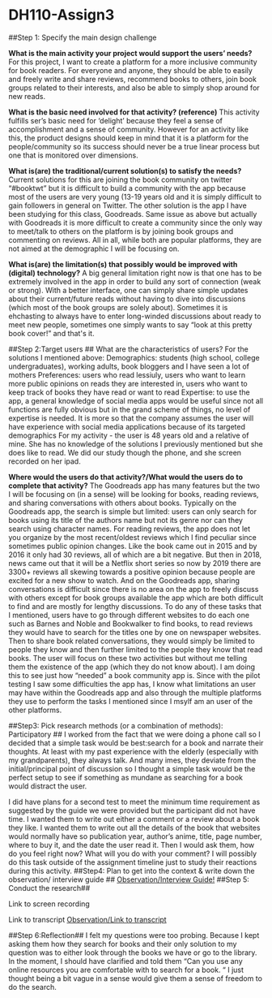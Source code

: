 # DH110-Assign3

 ##Step 1: Specify the main design challenge
 
**What is the main activity your project would support the users’ needs?**
For this project, I want to create a platform for a more inclusive community for book readers. For everyone and anyone, they should be able to easily and freely write and share reviews, recommend books to others, join book groups related to their interests, and also be able to simply shop around for new reads.

**What is the basic need involved for that activity? (reference)**
This activity fulfills ser’s basic need for ‘delight’ because they feel a sense of accomplishment and a sense of community. However for an activity like this, the product designs should keep in mind that it is a platform for the people/community so its success should never be a true linear process but one that is monitored over dimensions.

**What is(are) the traditional/current solution(s) to satisfy the needs?**
Current solutions for this are joining the book community on twitter “#booktwt” but it is difficult to build a community with the app because most of the users are very young (13-19 years old and it is simply difficult to gain followers in general on Twitter. The other solution is the app I have been studying for this class, Goodreads. Same issue as above but actually with Goodreads it is more difficult to create a community since the only way to meet/talk to others on the platform is by joining book groups and commenting on reviews. All in all, while both are popular platforms, they are not aimed at the demographic I will be focusing on. 

**What is(are) the limitation(s) that possibly would be improved with (digital) technology?**
A big general limitation right now is that one has to be extremely involved in the app in order to build any sort of connection (weak or strong). With a better interface, one can simply share simple updates about their current/future reads without having to dive into discussions (which most of the book groups are solely about).  Sometimes it is ehchasting to always have to enter long-winded discussions about ready to meet new people, sometimes one simply wants to say “look at this pretty book cover!” and that's it.

##Step 2:Target users ##
What are the characteristics of users?
For the solutions I mentioned above:
Demographics: students (high school, college undergraduates), working adults, book bloggers and I have seen a lot of mothers
Preferences: users who read lessiuly, users who want to learn more public opinions on reads they are interested in, users who want to keep track of books they have read or want to read
Expertise: to use the app, a general knowledge of social media apps would be useful since not all functions are fully obvious but in the grand scheme of things, no level of expertise is needed. It is more so that the company assumes the user will have experience with social media applications because of its targeted demographics
For my activity - the user is 48 years old and a relative of mine. She has no knowledge of the solutions I previously mentioned but she does like to read. We did our study though the phone, and she screen recorded on her ipad.


**Where would the users do that activity?/What would the users do to complete that activity?**
The Goodreads app has many features but the two I will be focusing on (in a sense) will be looking for books, reading reviews, and sharing conversations with others about books. Typically on the Goodreads app, the search is simple but limited: users can only search for books using its title of the authors name but not its genre nor can they search using character names. For reading reviews, the app does not let you organize by the most recent/oldest reviews which I find peculiar since sometimes public opinion changes. Like the book came out in 2015 and by 2016 it only had 30 reviews, all of which are a bit negative. But then in 2018, news came out that it will be a Netflix short series so now by 2019 there are 3300+ reviews all skewing towards a positive opinion because people are excited for a new show to watch. And on the Goodreads app, sharing conversations is difficult since there is no area on the app to freely discuss with others except for book groups available the app which are both difficult to find and are mostly for lengthy discussions. To do any of these tasks that I mentioned, users have to go through different websites to do each one such as Barnes and Noble and Bookwalker to find books, to read reviews they would have to search for the titles one by one on newspaper websites. Then to share book related conversations, they would simply be limited to people they know and then further limited to the people they know that read books. The user will focus on these two activities but without me telling them the existence of the app (which they do not know about). I am doing this to see just how “needed” a book community app is. Since with the pilot testing I saw some difficulties the app has, I know what limitations an user may have within the Goodreads app and also through the multiple platforms they use to perform the tasks I mentioned since I msylf am an user of the other platforms.




##Step3: Pick research methods (or a combination of methods): Participatory ##
I worked from the fact that we were doing a phone call so I decided that a simple task would be best:search for a book and narrate their thoughts. At least with my past experience with the elderly (especially with my grandparents), they always talk. And many imes, they deviate from the initial/principal point of discussion so I thought a simple task would be the perfect setup to see if something as mundane as searching for a book would distract the user.

I did have plans for a second test to meet the minimum time requirement as suggested by the guide we were provided but the participant did not have time. I wanted them to write out either a comment or a review about a book they like. I wanted them to write out all the details of the book that websites would normally have so publication year, author’s anime, title, page number, where to buy it, and the date the user read it. Then I would ask them, how do you feel right now? What will you do with your comment? I will possibly do this task outside of the assignment timeline just to study their reactions during this activity.
##Step4: Plan to get into the context & write down the observation/ interview guide ##
<a href="https://docs.google.com/document/d/1C0uhwXnP_R0c4T5_NyPqOa2dh4OUb1Ecd3u6KO-vdtk/edit?usp=sharing">Observation/Interview Guide!</a>
##Step 5: Conduct the research##

Link to screen recording 

Link to transcript
<a href="https://docs.google.com/document/d/1rXT6Ri0BZ4eCk3HCNXOijnKE1TGJLWeVPMyVkIclifU/edit?usp=sharing">Observation/Link to transcript</a>

##Step 6:Reflection##
I felt my questions were too probing. Because I kept asking them how they search for books and their only solution to my question was to either look through the books we have or go to the library. In the moment, I should have clarified and told them “Can you use any online resources you are comfortable with to search for a book. “ I just thought being a bit vague in a sense would give them a sense of freedom to do the search.





